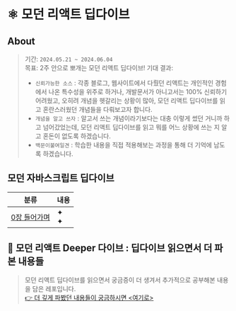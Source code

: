 # ⚛️ 모던 리액트 딥다이브

## About

> 기간: `2024.05.21 ~ 2024.06.04` <br/>
> 목표: 2주 안으로 뽀개는 모던 리액트 딥다이브!
> 기대 결과: <br/>
>
> - `신뢰가능한 소스` : 각종 블로그, 웹사이트에서 다뤘던 리액트는 개인적인 경험에서 나온 특수성을 위주로 하거나, 개발문서가 아니고서는 100% 신뢰하기 어려웠고, 오히려 개념을 헷갈리는 상황이 많아, 모던 리액트 딥다이브를 읽고 혼란스러웠던 개념들을 다뤄보고자 합니다.
> - `개념을 알고 쓰자` : 알고서 쓰는 개념이라기보다는 대충 이렇게 썼던 거니까 하고 넘어갔었는데, 모던 리액트 딥다이브를 읽고 뭐를 어느 상황에 쓰는 지 알고 혼돈이 없도록 하겠습니다.
> - `백문이불여일견` : 학습한 내용을 직접 적용해보는 과정을 통해 더 기억에 남도록 하겠습니다.

## 모던 자바스크립트 딥다이브

| 분류                                                                                             | 내용     |
| ------------------------------------------------------------------------------------------------ | -------- |
| [0장 들어가며](https://github.com/Pyotato/fe_study/blob/main/modern_react_deep_dive/00_intro.md) | ✦<br/> ✦ |

## 🤿 모던 리액트 Deeper 다이브 : 딥다이브 읽으면서 더 파본 내용들

> 모던 리액트 딥다이브를 읽으면서 궁금증이 더 생겨서 추가적으로 공부해본 내용을 담은 레포입니다.<br/> [👉 더 깊게 파봤던 내용들이 궁금하시면 <여기로>](https://github.com/Pyotato/fe_study/blob/main/modern_react_deeper_dive)
